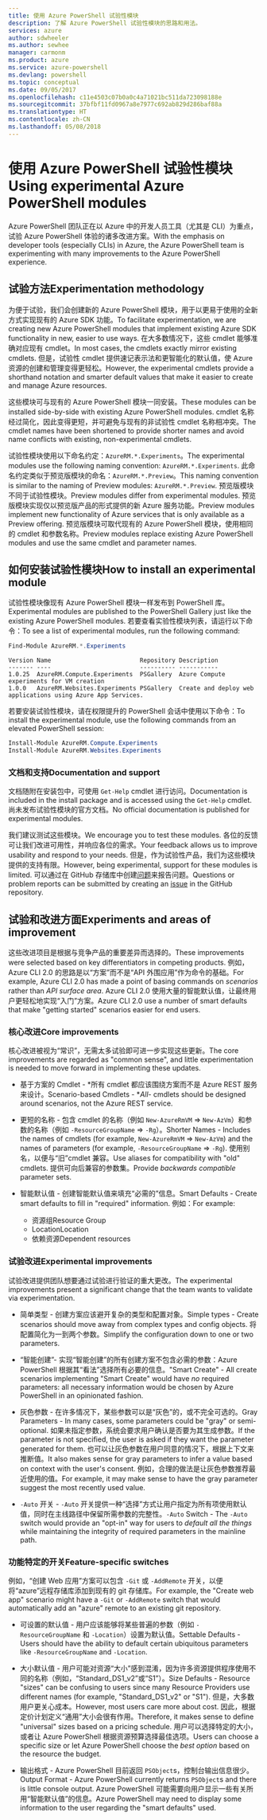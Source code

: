 ```yaml
---
title: 使用 Azure PowerShell 试验性模块
description: 了解 Azure PowerShell 试验性模块的思路和用法。
services: azure
author: sdwheeler
ms.author: sewhee
manager: carmonm
ms.product: azure
ms.service: azure-powershell
ms.devlang: powershell
ms.topic: conceptual
ms.date: 09/05/2017
ms.openlocfilehash: c11e4503c07b0a0c4a71021bc511da723098188e
ms.sourcegitcommit: 37bfbf11fd0967a8e7977c692ab829d286baf88a
ms.translationtype: HT
ms.contentlocale: zh-CN
ms.lasthandoff: 05/08/2018
---
```

# <a name="using-experimental-azure-powershell-modules"></a><span data-ttu-id="d94dc-103">使用 Azure PowerShell 试验性模块</span><span class="sxs-lookup"><span data-stu-id="d94dc-103">Using experimental Azure PowerShell modules</span></span>

<span data-ttu-id="d94dc-104">Azure PowerShell 团队正在以 Azure 中的开发人员工具（尤其是 CLI）为重点，试验 Azure PowerShell 体验的诸多改进方案。</span><span class="sxs-lookup"><span data-stu-id="d94dc-104">With the emphasis on developer tools (especially CLIs) in Azure, the Azure PowerShell team is experimenting with many improvements to the Azure PowerShell experience.</span></span>

## <a name="experimentation-methodology"></a><span data-ttu-id="d94dc-105">试验方法</span><span class="sxs-lookup"><span data-stu-id="d94dc-105">Experimentation methodology</span></span>

<span data-ttu-id="d94dc-106">为便于试验，我们会创建新的 Azure PowerShell 模块，用于以更易于使用的全新方式实现现有的 Azure SDK 功能。</span><span class="sxs-lookup"><span data-stu-id="d94dc-106">To facilitate experimentation, we are creating new Azure PowerShell modules that implement existing Azure SDK functionality in new, easier to use ways.</span></span> <span data-ttu-id="d94dc-107">在大多数情况下，这些 cmdlet 能够准确对应现有 cmdlet。</span><span class="sxs-lookup"><span data-stu-id="d94dc-107">In most cases, the cmdlets exactly mirror existing cmdlets.</span></span> <span data-ttu-id="d94dc-108">但是，试验性 cmdlet 提供速记表示法和更智能化的默认值，使 Azure 资源的创建和管理变得更轻松。</span><span class="sxs-lookup"><span data-stu-id="d94dc-108">However, the experimental cmdlets provide a shorthand notation and smarter default values that make it easier to create and manage Azure resources.</span></span>

<span data-ttu-id="d94dc-109">这些模块可与现有的 Azure PowerShell 模块一同安装。</span><span class="sxs-lookup"><span data-stu-id="d94dc-109">These modules can be installed side-by-side with existing Azure PowerShell modules.</span></span> <span data-ttu-id="d94dc-110">cmdlet 名称经过简化，因此变得更短，并可避免与现有的非试验性 cmdlet 名称相冲突。</span><span class="sxs-lookup"><span data-stu-id="d94dc-110">The cmdlet names have been shortened to provide shorter names and avoid name conflicts with existing, non-experimental cmdlets.</span></span>

<span data-ttu-id="d94dc-111">试验性模块使用以下命名约定：`AzureRM.*.Experiments`。</span><span class="sxs-lookup"><span data-stu-id="d94dc-111">The experimental modules use the following naming convention: `AzureRM.*.Experiments`.</span></span> <span data-ttu-id="d94dc-112">此命名约定类似于预览版模块的命名：`AzureRM.*.Preview`。</span><span class="sxs-lookup"><span data-stu-id="d94dc-112">This naming convention is similar to the naming of Preview modules: `AzureRM.*.Preview`.</span></span> <span data-ttu-id="d94dc-113">预览版模块不同于试验性模块。</span><span class="sxs-lookup"><span data-stu-id="d94dc-113">Preview modules differ from experimental modules.</span></span> <span data-ttu-id="d94dc-114">预览版模块实现仅以预览版产品的形式提供的新 Azure 服务功能。</span><span class="sxs-lookup"><span data-stu-id="d94dc-114">Preview modules implement new functionality of Azure services that is only available as a Preview offering.</span></span> <span data-ttu-id="d94dc-115">预览版模块可取代现有的 Azure PowerShell 模块，使用相同的 cmdlet 和参数名称。</span><span class="sxs-lookup"><span data-stu-id="d94dc-115">Preview modules replace existing Azure PowerShell modules and use the same cmdlet and parameter names.</span></span>

## <a name="how-to-install-an-experimental-module"></a><span data-ttu-id="d94dc-116">如何安装试验性模块</span><span class="sxs-lookup"><span data-stu-id="d94dc-116">How to install an experimental module</span></span>

<span data-ttu-id="d94dc-117">试验性模块像现有 Azure PowerShell 模块一样发布到 PowerShell 库。</span><span class="sxs-lookup"><span data-stu-id="d94dc-117">Experimental modules are published to the PowerShell Gallery just like the existing Azure PowerShell modules.</span></span> <span data-ttu-id="d94dc-118">若要查看实验性模块列表，请运行以下命令：</span><span class="sxs-lookup"><span data-stu-id="d94dc-118">To see a list of experimental modules, run the following command:</span></span>

```powershell
Find-Module AzureRM.*.Experiments
```

```Output
Version Name                         Repository Description
------- ----                         ---------- -----------
1.0.25  AzureRM.Compute.Experiments  PSGallery  Azure Compute experiments for VM creation
1.0.0   AzureRM.Websites.Experiments PSGallery  Create and deploy web applications using Azure App Services.
```

<span data-ttu-id="d94dc-119">若要安装试验性模块，请在权限提升的 PowerShell 会话中使用以下命令：</span><span class="sxs-lookup"><span data-stu-id="d94dc-119">To install the experimental module, use the following commands from an elevated PowerShell session:</span></span>

```powershell
Install-Module AzureRM.Compute.Experiments
Install-Module AzureRM.Websites.Experiments
```

### <a name="documentation-and-support"></a><span data-ttu-id="d94dc-120">文档和支持</span><span class="sxs-lookup"><span data-stu-id="d94dc-120">Documentation and support</span></span>

<span data-ttu-id="d94dc-121">文档随附在安装包中，可使用 `Get-Help` cmdlet 进行访问。</span><span class="sxs-lookup"><span data-stu-id="d94dc-121">Documentation is included in the install package and is accessed using the `Get-Help` cmdlet.</span></span> <span data-ttu-id="d94dc-122">尚未发布试验性模块的官方文档。</span><span class="sxs-lookup"><span data-stu-id="d94dc-122">No official documentation is published for experimental modules.</span></span>

<span data-ttu-id="d94dc-123">我们建议测试这些模块。</span><span class="sxs-lookup"><span data-stu-id="d94dc-123">We encourage you to test these modules.</span></span> <span data-ttu-id="d94dc-124">各位的反馈可让我们改进可用性，并响应各位的需求。</span><span class="sxs-lookup"><span data-stu-id="d94dc-124">Your feedback allows us to improve usability and respond to your needs.</span></span> <span data-ttu-id="d94dc-125">但是，作为试验性产品，我们为这些模块提供的支持有限。</span><span class="sxs-lookup"><span data-stu-id="d94dc-125">However, being experimental, support for these modules is limited.</span></span> <span data-ttu-id="d94dc-126">可以通过在 GitHub 存储库中创建[问题](https://github.com/Azure/azure-powershell/issues)来报告问题。</span><span class="sxs-lookup"><span data-stu-id="d94dc-126">Questions or problem reports can be submitted by creating an [issue](https://github.com/Azure/azure-powershell/issues) in the GitHub repository.</span></span>

## <a name="experiments-and-areas-of-improvement"></a><span data-ttu-id="d94dc-127">试验和改进方面</span><span class="sxs-lookup"><span data-stu-id="d94dc-127">Experiments and areas of improvement</span></span>

<span data-ttu-id="d94dc-128">这些改进项目是根据与竞争产品的重要差异而选择的。</span><span class="sxs-lookup"><span data-stu-id="d94dc-128">These improvements were selected based on key differentiators in competing products.</span></span> <span data-ttu-id="d94dc-129">例如，Azure CLI 2.0 的思路是以“方案”而不是“API 外围应用”作为命令的基础。</span><span class="sxs-lookup"><span data-stu-id="d94dc-129">For example, Azure CLI 2.0 has made a point of basing commands on _scenarios_ rather than _API surface area_.</span></span>
<span data-ttu-id="d94dc-130">Azure CLI 2.0 使用大量的智能默认值，让最终用户更轻松地实现“入门”方案。</span><span class="sxs-lookup"><span data-stu-id="d94dc-130">Azure CLI 2.0 use a number of smart defaults that make "getting started" scenarios easier for end users.</span></span>

### <a name="core-improvements"></a><span data-ttu-id="d94dc-131">核心改进</span><span class="sxs-lookup"><span data-stu-id="d94dc-131">Core improvements</span></span>

<span data-ttu-id="d94dc-132">核心改进被视为“常识”，无需太多试验即可进一步实现这些更新。</span><span class="sxs-lookup"><span data-stu-id="d94dc-132">The core improvements are regarded as "common sense", and little experimentation is needed to move forward in implementing these updates.</span></span>

- <span data-ttu-id="d94dc-133">基于方案的 Cmdlet - \*所有 cmdlet 都应该围绕方案而不是 Azure REST 服务来设计。</span><span class="sxs-lookup"><span data-stu-id="d94dc-133">Scenario-based Cmdlets - \**All*- cmdlets should be designed around scenarios, not the Azure REST service.</span></span>

- <span data-ttu-id="d94dc-134">更短的名称 - 包含 cmdlet 的名称（例如 `New-AzureRmVM` => `New-AzVm`）和参数的名称（例如 `-ResourceGroupName` => `-Rg`）。</span><span class="sxs-lookup"><span data-stu-id="d94dc-134">Shorter Names - Includes the names of cmdlets (for example, `New-AzureRmVM` => `New-AzVm`) and the names of parameters (for example, `-ResourceGroupName` => `-Rg`).</span></span> <span data-ttu-id="d94dc-135">使用别名，以便与“旧”cmdlet 兼容。</span><span class="sxs-lookup"><span data-stu-id="d94dc-135">Use aliases for compatibility with "old" cmdlets.</span></span> <span data-ttu-id="d94dc-136">提供可向后兼容的参数集。</span><span class="sxs-lookup"><span data-stu-id="d94dc-136">Provide _backwards compatible_ parameter sets.</span></span>

- <span data-ttu-id="d94dc-137">智能默认值 - 创建智能默认值来填充“必需的”信息。</span><span class="sxs-lookup"><span data-stu-id="d94dc-137">Smart Defaults - Create smart defaults to fill in "required" information.</span></span> <span data-ttu-id="d94dc-138">例如：</span><span class="sxs-lookup"><span data-stu-id="d94dc-138">For example:</span></span>
  - <span data-ttu-id="d94dc-139">资源组</span><span class="sxs-lookup"><span data-stu-id="d94dc-139">Resource Group</span></span>
  - <span data-ttu-id="d94dc-140">Location</span><span class="sxs-lookup"><span data-stu-id="d94dc-140">Location</span></span>
  - <span data-ttu-id="d94dc-141">依赖资源</span><span class="sxs-lookup"><span data-stu-id="d94dc-141">Dependent resources</span></span>

### <a name="experimental-improvements"></a><span data-ttu-id="d94dc-142">试验改进</span><span class="sxs-lookup"><span data-stu-id="d94dc-142">Experimental improvements</span></span>

<span data-ttu-id="d94dc-143">试验改进提供团队想要通过试验进行验证的重大更改。</span><span class="sxs-lookup"><span data-stu-id="d94dc-143">The experimental improvements present a significant change that the team wants to validate via experimentation.</span></span>

- <span data-ttu-id="d94dc-144">简单类型 - 创建方案应该避开复杂的类型和配置对象。</span><span class="sxs-lookup"><span data-stu-id="d94dc-144">Simple types - Create scenarios should move away from complex types and config objects.</span></span> <span data-ttu-id="d94dc-145">将配置简化为一到两个参数。</span><span class="sxs-lookup"><span data-stu-id="d94dc-145">Simplify the configuration down to one or two parameters.</span></span>

- <span data-ttu-id="d94dc-146">“智能创建”- 实现“智能创建”的所有创建方案不包含必需的参数：Azure PowerShell 根据其“看法”选择所有必要的信息。</span><span class="sxs-lookup"><span data-stu-id="d94dc-146">"Smart Create" - All create scenarios implementing "Smart Create" would have _no_ required parameters: all necessary information would be chosen by Azure PowerShell in an opinionated fashion.</span></span>

- <span data-ttu-id="d94dc-147">灰色参数 - 在许多情况下，某些参数可以是“灰色”的，或不完全可选的。</span><span class="sxs-lookup"><span data-stu-id="d94dc-147">Gray Parameters - In many cases, some parameters could be "gray" or semi-optional.</span></span> <span data-ttu-id="d94dc-148">如果未指定参数，系统会要求用户确认是否要为其生成参数。</span><span class="sxs-lookup"><span data-stu-id="d94dc-148">If the parameter is not specified, the user is asked if they want the parameter generated for them.</span></span> <span data-ttu-id="d94dc-149">也可以让灰色参数在用户同意的情况下，根据上下文来推断值。</span><span class="sxs-lookup"><span data-stu-id="d94dc-149">It also makes sense for gray parameters to infer a value based on context with the user's consent.</span></span>
  <span data-ttu-id="d94dc-150">例如，合理的做法是让灰色参数推荐最近使用的值。</span><span class="sxs-lookup"><span data-stu-id="d94dc-150">For example, it may make sense to have the gray parameter suggest the most recently used value.</span></span>

- <span data-ttu-id="d94dc-151">`-Auto` 开关 - `-Auto` 开关提供一种“选择”方式让用户指定为所有项使用默认值，同时在主线路径中保留所需参数的完整性。</span><span class="sxs-lookup"><span data-stu-id="d94dc-151">`-Auto` Switch - The `-Auto` switch would provide an "opt-in" way for users to _default all the things_ while maintaining the integrity of required parameters in the mainline path.</span></span>

### <a name="feature-specific-switches"></a><span data-ttu-id="d94dc-152">功能特定的开关</span><span class="sxs-lookup"><span data-stu-id="d94dc-152">Feature-specific switches</span></span>

<span data-ttu-id="d94dc-153">例如，“创建 Web 应用”方案可以包含 `-Git` 或 `-AddRemote` 开关，以便将“azure”远程存储库添加到现有的 git 存储库。</span><span class="sxs-lookup"><span data-stu-id="d94dc-153">For example, the "Create web app" scenario might have a `-Git` or `-AddRemote` switch that would automatically add an "azure" remote to an existing git repository.</span></span>

- <span data-ttu-id="d94dc-154">可设置的默认值 - 用户应该能够将某些普遍的参数（例如 `-ResourceGroupName` 和 `-Location`）设置为默认值。</span><span class="sxs-lookup"><span data-stu-id="d94dc-154">Settable Defaults - Users should have the ability to default certain ubiquitous parameters like `-ResourceGroupName` and `-Location`.</span></span>

- <span data-ttu-id="d94dc-155">大小默认值 - 用户可能对资源“大小”感到混淆，因为许多资源提供程序使用不同的名称（例如，“Standard\_DS1\_v2”或“S1”）。</span><span class="sxs-lookup"><span data-stu-id="d94dc-155">Size Defaults - Resource "sizes" can be confusing to users since many Resource Providers use different names (for example, "Standard\_DS1\_v2" or "S1").</span></span> <span data-ttu-id="d94dc-156">但是，大多数用户更关心成本。</span><span class="sxs-lookup"><span data-stu-id="d94dc-156">However, most users care more about cost.</span></span> <span data-ttu-id="d94dc-157">因此，根据定价计划定义“通用”大小会很有作用。</span><span class="sxs-lookup"><span data-stu-id="d94dc-157">Therefore, it makes sense to define "universal" sizes based on a pricing schedule.</span></span> <span data-ttu-id="d94dc-158">用户可以选择特定的大小，或者让 Azure PowerShell 根据资源预算选择最佳选项。</span><span class="sxs-lookup"><span data-stu-id="d94dc-158">Users can choose a specific size or let Azure PowerShell choose the _best option_ based on the resource the budget.</span></span>

- <span data-ttu-id="d94dc-159">输出格式 - Azure PowerShell 目前返回 `PSObject`s，控制台输出信息很少。</span><span class="sxs-lookup"><span data-stu-id="d94dc-159">Output Format - Azure PowerShell currently returns `PSObject`s and there is little console output.</span></span> <span data-ttu-id="d94dc-160">Azure PowerShell 可能需要向用户显示一些有关所用“智能默认值”的信息。</span><span class="sxs-lookup"><span data-stu-id="d94dc-160">Azure PowerShell may need to display some information to the user regarding the "smart defaults" used.</span></span>
